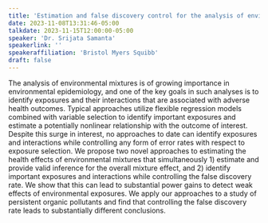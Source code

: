 ```yaml
---
title: 'Estimation and false discovery control for the analysis of environmental mixtures'
date: 2023-11-08T13:31:46-05:00
talkdate: 2023-11-15T12:00:00-05:00
speaker: 'Dr. Srijata Samanta'
speakerlink: ''
speakeraffiliation: 'Bristol Myers Squibb'
draft: false
---
```


The analysis of environmental mixtures is of growing importance in environmental epidemiology, and one of the key goals in such analyses is to identify exposures and their interactions that are associated with adverse health outcomes. Typical approaches utilize flexible regression models combined with variable selection to identify important exposures and estimate a potentially nonlinear relationship with the outcome of interest. Despite this surge in interest, no approaches to date can identify exposures and interactions while controlling any form of error rates with respect to exposure selection. We propose two novel approaches to estimating the health effects of environmental mixtures that simultaneously 1) estimate and provide valid inference for the overall mixture effect, and 2) identify important exposures and interactions while controlling the false discovery rate. We show that this can lead to substantial power gains to detect weak effects of environmental exposures. We apply our approaches to a study of persistent organic pollutants and find that controlling the false discovery rate leads to substantially different conclusions.